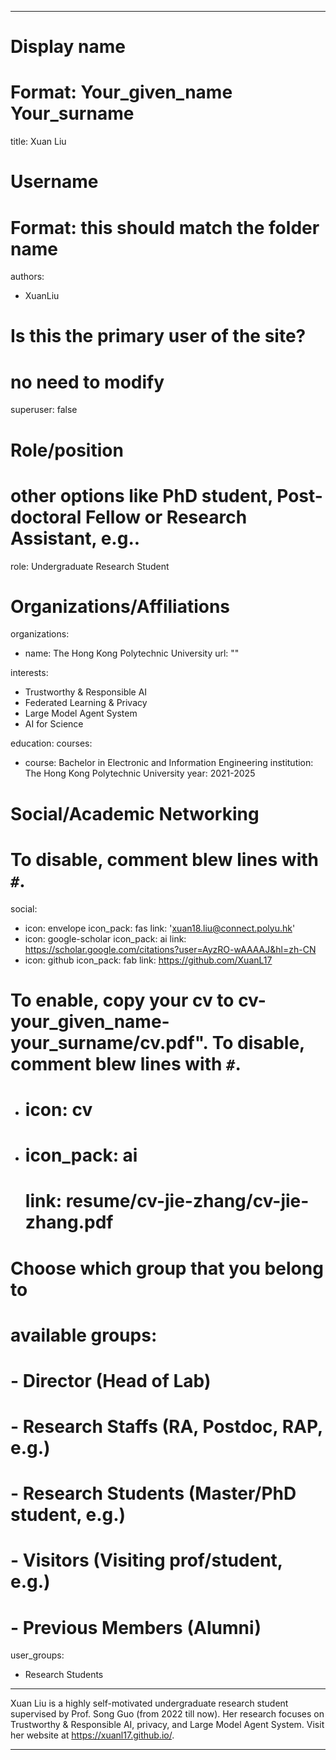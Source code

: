 
---
# Display name
# Format: Your_given_name Your_surname 
title: Xuan Liu

# Username
# Format: this should match the folder name
authors:
- XuanLiu

# Is this the primary user of the site?
# no need to modify 
superuser: false

# Role/position
# other options like PhD student, Post-doctoral Fellow or Research Assistant, e.g..
role: Undergraduate Research Student

# Organizations/Affiliations
organizations:
- name: The Hong Kong Polytechnic University
  url: ""

interests:
- Trustworthy & Responsible AI
- Federated Learning & Privacy
- Large Model Agent System
- AI for Science

education:
  courses:
  - course: Bachelor in Electronic and Information Engineering
    institution: The Hong Kong Polytechnic University
    year: 2021-2025
  
# Social/Academic Networking
# To disable, comment blew lines with `#`.
social:
- icon: envelope
  icon_pack: fas
  link: 'xuan18.liu@connect.polyu.hk'
- icon: google-scholar
  icon_pack: ai
  link: https://scholar.google.com/citations?user=AyzRO-wAAAAJ&hl=zh-CN
- icon: github
  icon_pack: fab
  link: https://github.com/XuanL17

# To enable, copy your cv to cv-your_given_name-your_surname/cv.pdf". To disable, comment blew lines with `#`.
- # icon: cv
  
- # icon_pack: ai
  # link: resume/cv-jie-zhang/cv-jie-zhang.pdf

# Choose which group that you belong to
#  available groups:
#  - Director (Head of Lab)
#  - Research Staffs (RA, Postdoc, RAP, e.g.)
#  - Research Students (Master/PhD student, e.g.)
#  - Visitors (Visiting prof/student, e.g.)
#  - Previous Members (Alumni)
user_groups:
- Research Students
---

Xuan Liu is a highly self-motivated undergraduate research student supervised by Prof. Song Guo (from 2022 till now). 
Her research focuses on Trustworthy & Responsible AI, privacy, and Large Model Agent System.
Visit her website at https://xuanl17.github.io/.

---
